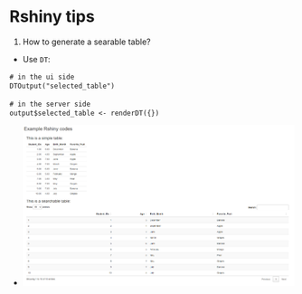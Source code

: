 # Rshiny tips
1. How to generate a searable table? 
- Use `DT`: 
```
# in the ui side
DTOutput("selected_table")

# in the server side
output$selected_table <- renderDT({})
```
- ![Simple vs. Searchable Tables](images/simple_searchable_tables.png)